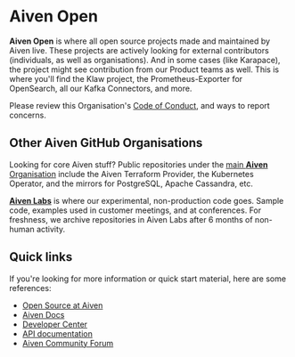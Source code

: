 # Aiven Open

**Aiven Open** is where all open source projects made and maintained by Aiven live. These projects are actively looking for external contributors (individuals, as well as organisations). And in some cases (like Karapace), the project might see contribution from our Product teams as well. This is where you'll find the Klaw project, the Prometheus-Exporter for OpenSearch, all our Kafka Connectors, and more. 

Please review this Organisation's [Code of Conduct](https://github.com/Aiven-Open/.github/blob/main/CODE_OF_CONDUCT.md), and ways to report concerns. 

## Other Aiven GitHub Organisations

Looking for core Aiven stuff? Public repositories under the [main **Aiven** Organisation](https://github.com/aiven) include the Aiven Terraform Provider, the Kubernetes Operator, and the mirrors for PostgreSQL, Apache Cassandra, etc. 

[**Aiven Labs**](https://github.com/Aiven-Labs) is where our experimental, non-production code goes. Sample code, examples used in customer meetings, and at conferences. For freshness, we archive repositories in Aiven Labs after 6 months of non-human activity.

## Quick links

If you're looking for more information or quick start material, here are some references: 

- [Open Source at Aiven](https://aiven.io/open-source)
- [Aiven Docs](https://aiven.io/docs)
- [Developer Center](https://aiven.io/developer)
- [API documentation](https://docs.aiven.io/docs/tools/api)
- [Aiven Community Forum](https://aiven.io/community/forum/)
